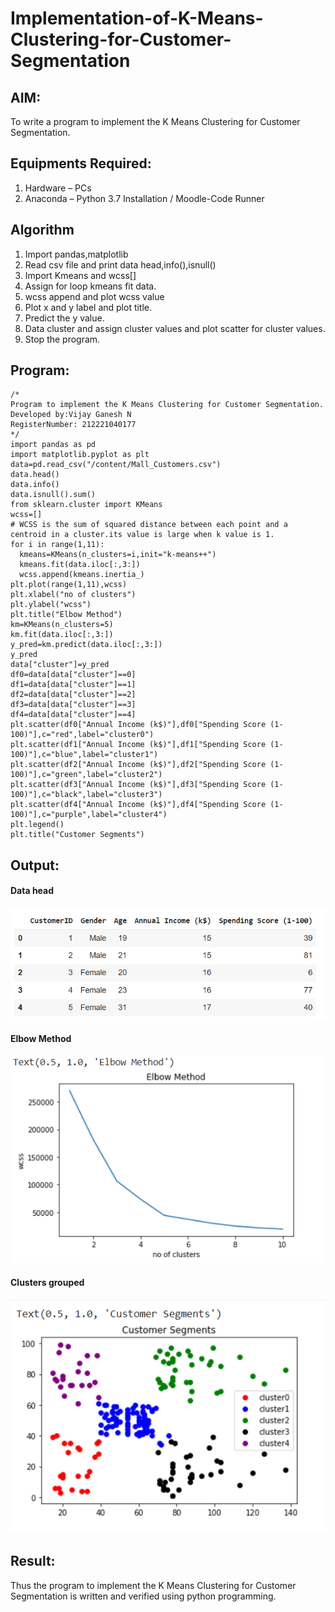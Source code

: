 # Implementation-of-K-Means-Clustering-for-Customer-Segmentation

## AIM:
To write a program to implement the K Means Clustering for Customer Segmentation.

## Equipments Required:
1. Hardware – PCs
2. Anaconda – Python 3.7 Installation / Moodle-Code Runner

## Algorithm
1. Import pandas,matplotlib
2. Read csv file and print data head,info(),isnull()
3. Import Kmeans and wcss[]
4. Assign for loop kmeans fit data.
5. wcss append and plot wcss value
6. Plot x and y label and plot title.
7. Predict the y value.
8. Data cluster and assign cluster values and plot scatter for cluster values.
9. Stop the program.

## Program:
```
/*
Program to implement the K Means Clustering for Customer Segmentation.
Developed by:Vijay Ganesh N
RegisterNumber: 212221040177
*/
import pandas as pd
import matplotlib.pyplot as plt
data=pd.read_csv("/content/Mall_Customers.csv")
data.head()
data.info()
data.isnull().sum()
from sklearn.cluster import KMeans
wcss=[]
# WCSS is the sum of squared distance between each point and a centroid in a cluster.its value is large when k value is 1.
for i in range(1,11):
  kmeans=KMeans(n_clusters=i,init="k-means++")
  kmeans.fit(data.iloc[:,3:])
  wcss.append(kmeans.inertia_)
plt.plot(range(1,11),wcss)
plt.xlabel("no of clusters")
plt.ylabel("wcss")
plt.title("Elbow Method")
km=KMeans(n_clusters=5)
km.fit(data.iloc[:,3:])
y_pred=km.predict(data.iloc[:,3:])
y_pred
data["cluster"]=y_pred
df0=data[data["cluster"]==0]
df1=data[data["cluster"]==1]
df2=data[data["cluster"]==2]
df3=data[data["cluster"]==3]
df4=data[data["cluster"]==4]
plt.scatter(df0["Annual Income (k$)"],df0["Spending Score (1-100)"],c="red",label="cluster0")
plt.scatter(df1["Annual Income (k$)"],df1["Spending Score (1-100)"],c="blue",label="cluster1")
plt.scatter(df2["Annual Income (k$)"],df2["Spending Score (1-100)"],c="green",label="cluster2")
plt.scatter(df3["Annual Income (k$)"],df3["Spending Score (1-100)"],c="black",label="cluster3")
plt.scatter(df4["Annual Income (k$)"],df4["Spending Score (1-100)"],c="purple",label="cluster4")
plt.legend()
plt.title("Customer Segments")

```

## Output:
#### Data head
![K Means Clustering for Customer Segmentation](https://github.com/vijayganeshn96/Implementation-of-K-Means-Clustering-for-Customer-Segmentation/blob/main/data%20head.png)
#### Elbow Method
![K Means Clustering for Customer Segmentation](https://github.com/vijayganeshn96/Implementation-of-K-Means-Clustering-for-Customer-Segmentation/blob/main/elbow%20method.png)
#### Clusters grouped
![K Means Clustering for Customer Segmentation](https://github.com/vijayganeshn96/Implementation-of-K-Means-Clustering-for-Customer-Segmentation/blob/main/final%20clusters.png)

## Result:
Thus the program to implement the K Means Clustering for Customer Segmentation is written and verified using python programming.
